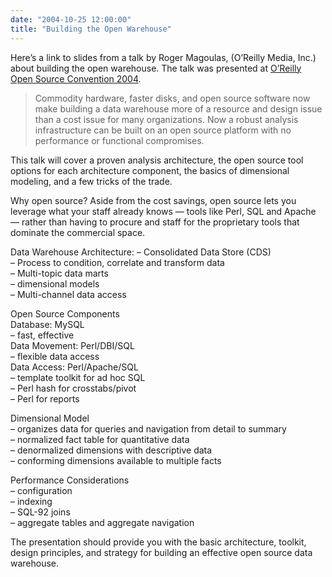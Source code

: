 ```yaml
---
date: "2004-10-25 12:00:00"
title: "Building the Open Warehouse"
---
```




Here&rsquo;s a link to slides from a talk by Roger Magoulas, (O&rsquo;Reilly Media, Inc.) about building the open warehouse. The talk was presented at [O&rsquo;Reilly Open Source Convention 2004](http://conferences.oreillynet.com/cs/os2004/view/e_sess/5493).

>Commodity hardware, faster disks, and open source software now make building a data warehouse more of a resource and design issue than a cost issue for many organizations. Now a robust analysis infrastructure can be built on an open source platform with no performance or functional compromises.

This talk will cover a proven analysis architecture, the open source tool options for each architecture component, the basics of dimensional modeling, and a few tricks of the trade.

Why open source? Aside from the cost savings, open source lets you leverage what your staff already knows &#8212; tools like Perl, SQL and Apache &#8212; rather than having to procure and staff for the proprietary tools that dominate the commercial space.

Data Warehouse Architecture: &#8211; Consolidated Data Store (CDS)<br/>
&#8211; Process to condition, correlate and transform data<br/>
&#8211; Multi-topic data marts<br/>
&#8211; dimensional models<br/>
&#8211; Multi-channel data access

Open Source Components<br/>
Database: MySQL<br/>
&#8211; fast, effective<br/>
Data Movement: Perl/DBI/SQL<br/>
&#8211; flexible data access<br/>
Data Access: Perl/Apache/SQL<br/>
&#8211; template toolkit for ad hoc SQL<br/>
&#8211; Perl hash for crosstabs/pivot<br/>
&#8211; Perl for reports

Dimensional Model<br/>
&#8211; organizes data for queries and navigation from detail to summary<br/>
&#8211; normalized fact table for quantitative data<br/>
&#8211; denormalized dimensions with descriptive data<br/>
&#8211; conforming dimensions available to multiple facts

Performance Considerations<br/>
&#8211; configuration<br/>
&#8211; indexing<br/>
&#8211; SQL-92 joins<br/>
&#8211; aggregate tables and aggregate navigation

The presentation should provide you with the basic architecture, toolkit, design principles, and strategy for building an effective open source data warehouse.




